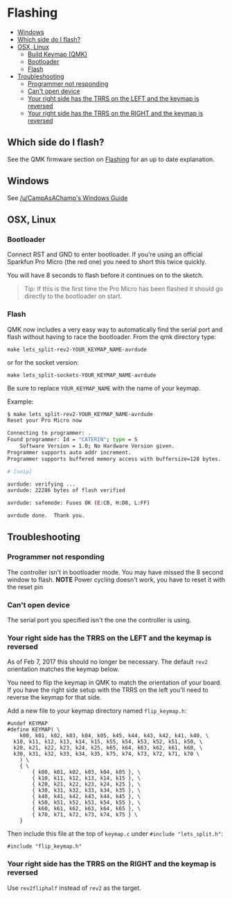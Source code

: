 # Flashing

<!-- START doctoc generated TOC please keep comment here to allow auto update -->
<!-- DON'T EDIT THIS SECTION, INSTEAD RE-RUN doctoc TO UPDATE -->


- [Windows](#windows)
- [Which side do I flash?](#which-side-do-i-flash)
- [OSX, Linux](#osx-linux)
  - [Build Keymap (QMK)](#build-keymap-qmk)
  - [Bootloader](#bootloader)
  - [Flash](#flash)
- [Troubleshooting](#troubleshooting)
  - [Programmer not responding](#programmer-not-responding)
  - [Can't open device](#cant-open-device)
  - [Your right side has the TRRS on the LEFT and the keymap is reversed](#your-right-side-has-the-trrs-on-the-left-and-the-keymap-is-reversed)
  - [Your right side has the TRRS on the RIGHT and the keymap is reversed](#your-right-side-has-the-trrs-on-the-right-and-the-keymap-is-reversed)

<!-- END doctoc generated TOC please keep comment here to allow auto update -->

## Which side do I flash?

See the QMK firmware section on [Flashing](https://github.com/qmk/qmk_firmware/tree/master/keyboards/lets_split#flashing) for an up to date explanation.

## Windows

See [/u/CampAsAChamp's Windows Guide](https://github.com/CampAsAChamp/LetsSplitWindowsGuide)

## OSX, Linux

### Bootloader

Connect RST and GND to enter bootloader. If you're using an official Sparkfun Pro Micro (the red one) you need to short this twice quickly.

You will have 8 seconds to flash before it continues on to the sketch.

> Tip: If this is the first time the Pro Micro has been flashed it should go directly to the bootloader on start.

### Flash

QMK now includes a very easy way to automatically find the serial port and flash without having to race the bootloader. From the qmk directory type:

```
make lets_split-rev2-YOUR_KEYMAP_NAME-avrdude
```

or for the socket version:

```
make lets_split-sockets-YOUR_KEYMAP_NAME-avrdude
```

Be sure to replace `YOUR_KEYMAP_NAME` with the name of your keymap.

Example:

```bash
$ make lets_split-rev2-YOUR_KEYMAP_NAME-avrdude
Reset your Pro Micro now

Connecting to programmer: .
Found programmer: Id = "CATERIN"; type = S
    Software Version = 1.0; No Hardware Version given.
Programmer supports auto addr increment.
Programmer supports buffered memory access with buffersize=128 bytes.

# [snip]

avrdude: verifying ...
avrdude: 22286 bytes of flash verified

avrdude: safemode: Fuses OK (E:CB, H:D8, L:FF)

avrdude done.  Thank you.
```

## Troubleshooting

### Programmer not responding

The controller isn't in bootloader mode. You may have missed the 8 second window to flash.
**NOTE** Power cycling doesn't work, you have to reset it with the reset pin

### Can't open device

The serial port you specified isn't the one the controller is using.

### Your right side has the TRRS on the LEFT and the keymap is reversed

As of Feb 7, 2017 this should no longer be necessary. The default `rev2` orientation matches the keymap below.

You need to flip the keymap in QMK to match the orientation of your board. If you have the right side setup with the TRRS on the left you'll need to reverse the keymap for that side.

Add a new file to your keymap directory named `flip_keymap.h`:
```
#undef KEYMAP
#define KEYMAP( \
	k00, k01, k02, k03, k04, k05, k45, k44, k43, k42, k41, k40, \
  k10, k11, k12, k13, k14, k15, k55, k54, k53, k52, k51, k50, \
  k20, k21, k22, k23, k24, k25, k65, k64, k63, k62, k61, k60, \
  k30, k31, k32, k33, k34, k35, k75, k74, k73, k72, k71, k70 \
	) \
	{ \
		{ k00, k01, k02, k03, k04, k05 }, \
		{ k10, k11, k12, k13, k14, k15 }, \
		{ k20, k21, k22, k23, k24, k25 }, \
		{ k30, k31, k32, k33, k34, k35 }, \
		{ k40, k41, k42, k43, k44, k45 }, \
		{ k50, k51, k52, k53, k54, k55 }, \
		{ k60, k61, k62, k63, k64, k65 }, \
		{ k70, k71, k72, k73, k74, k75 } \
	}
```

Then include this file at the top of `keymap.c` under `#include "lets_split.h"`:

```
#include "flip_keymap.h"
```

### Your right side has the TRRS on the RIGHT and the keymap is reversed

Use `rev2fliphalf` instead of `rev2` as the target.
